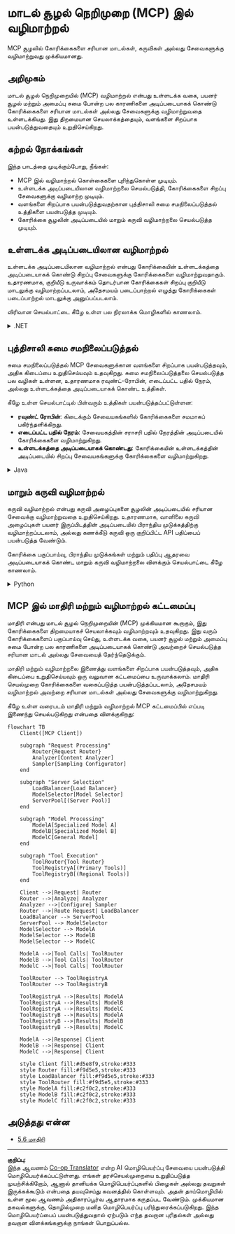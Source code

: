 <!--
CO_OP_TRANSLATOR_METADATA:
{
  "original_hash": "2f1b473818b5a6cc9a9bbf777fffa6d4",
  "translation_date": "2025-10-11T12:25:10+00:00",
  "source_file": "05-AdvancedTopics/mcp-routing/README.md",
  "language_code": "ta"
}
-->
# மாடல் சூழல் நெறிமுறை (MCP) இல் வழிமாற்றல்

MCP சூழலில் கோரிக்கைகளை சரியான மாடல்கள், கருவிகள் அல்லது சேவைகளுக்கு வழிமாற்றுவது முக்கியமானது.

## அறிமுகம்

மாடல் சூழல் நெறிமுறையில் (MCP) வழிமாற்றல் என்பது உள்ளடக்க வகை, பயனர் சூழல் மற்றும் அமைப்பு சுமை போன்ற பல காரணிகளை அடிப்படையாகக் கொண்டு கோரிக்கைகளை சரியான மாடல்கள் அல்லது சேவைகளுக்கு வழிமாற்றுவதை உள்ளடக்கியது. இது திறமையான செயலாக்கத்தையும், வளங்களை சிறப்பாக பயன்படுத்துவதையும் உறுதிசெய்கிறது.

## கற்றல் நோக்கங்கள்

இந்த பாடத்தை முடிக்கும்போது, நீங்கள்:

- MCP இல் வழிமாற்றல் கொள்கைகளை புரிந்துகொள்ள முடியும்.
- உள்ளடக்க அடிப்படையிலான வழிமாற்றலை செயல்படுத்தி, கோரிக்கைகளை சிறப்பு சேவைகளுக்கு வழிமாற்ற முடியும்.
- வளங்களை சிறப்பாக பயன்படுத்துவதற்கான புத்திசாலி சுமை சமநிலைப்படுத்தல் உத்திகளை பயன்படுத்த முடியும்.
- கோரிக்கை சூழலின் அடிப்படையில் மாறும் கருவி வழிமாற்றலை செயல்படுத்த முடியும்.

## உள்ளடக்க அடிப்படையிலான வழிமாற்றல்

உள்ளடக்க அடிப்படையிலான வழிமாற்றல் என்பது கோரிக்கையின் உள்ளடக்கத்தை அடிப்படையாகக் கொண்டு சிறப்பு சேவைகளுக்கு கோரிக்கைகளை வழிமாற்றுவதாகும். உதாரணமாக, குறியீடு உருவாக்கம் தொடர்பான கோரிக்கைகள் சிறப்பு குறியீடு மாடலுக்கு வழிமாற்றப்படலாம், அதேசமயம் படைப்பாற்றல் எழுத்து கோரிக்கைகள் படைப்பாற்றல் மாடலுக்கு அனுப்பப்படலாம்.

விரிவான செயல்பாட்டை கீழே உள்ள பல நிரலாக்க மொழிகளில் காணலாம்.

<details>
<summary>.NET</summary>

```csharp
// .NET Example: Content-based routing in MCP
public class ContentBasedRouter
{
    private readonly Dictionary<string, McpClient> _specializedClients;
    private readonly RoutingClassifier _classifier;
    
    public ContentBasedRouter()
    {
        // Initialize specialized clients for different domains
        _specializedClients = new Dictionary<string, McpClient>
        {
            ["code"] = new McpClient("https://code-specialized-mcp.com"),
            ["creative"] = new McpClient("https://creative-specialized-mcp.com"),
            ["scientific"] = new McpClient("https://scientific-specialized-mcp.com"),
            ["general"] = new McpClient("https://general-mcp.com")
        };
        
        // Initialize content classifier
        _classifier = new RoutingClassifier();
    }
    
    public async Task<McpResponse> RouteAndProcessAsync(string prompt, IDictionary<string, object> parameters = null)
    {
        // Classify the prompt to determine the best specialized service
        string category = await _classifier.ClassifyPromptAsync(prompt);
        
        // Get the appropriate client or fall back to general
        var client = _specializedClients.ContainsKey(category) 
            ? _specializedClients[category] 
            : _specializedClients["general"];
            
        Console.WriteLine($"Routing request to {category} specialized service");
        
        // Send request to the selected service
        return await client.SendPromptAsync(prompt, parameters);
    }
    
    // Simple classifier for routing decisions
    private class RoutingClassifier
    {
        public Task<string> ClassifyPromptAsync(string prompt)
        {
            prompt = prompt.ToLowerInvariant();
            
            if (prompt.Contains("code") || prompt.Contains("function") || 
                prompt.Contains("program") || prompt.Contains("algorithm"))
            {
                return Task.FromResult("code");
            }
            
            if (prompt.Contains("story") || prompt.Contains("creative") || 
                prompt.Contains("imagine") || prompt.Contains("design"))
            {
                return Task.FromResult("creative");
            }
            
            if (prompt.Contains("science") || prompt.Contains("research") || 
                prompt.Contains("analyze") || prompt.Contains("study"))
            {
                return Task.FromResult("scientific");
            }
            
            return Task.FromResult("general");
        }
    }
}
```

மேலே உள்ள குறியீட்டில், நாம்:

- `ContentBasedRouter` வகுப்பை உருவாக்கி, கோரிக்கையின் உள்ளடக்கத்தின் அடிப்படையில் கோரிக்கைகளை வழிமாற்றியுள்ளோம்.
- பல துறைகளுக்கான (குறியீடு, படைப்பாற்றல், அறிவியல், பொதுவான) சிறப்பு கிளையன்ட்களை தொடங்கியுள்ளோம்.
- கோரிக்கையின் வகையைத் தீர்மானிக்கும் எளிய வகைப்பாட்டாளரை செயல்படுத்தி, அதை சரியான சிறப்பு சேவைக்கு வழிமாற்றியுள்ளோம்.
- எந்த சிறப்பு சேவையும் கிடைக்காதபோது, பொதுவான சேவைக்கு வழிமாற்றும் பின்தங்கல் முறைமையை பயன்படுத்தியுள்ளோம்.
- கோரிக்கைகளை திறமையாகச் செயலாக்க அசிங்க்ரோனஸ் செயல்பாட்டை செயல்படுத்தியுள்ளோம்.
- உள்ளடக்க வகைகளை சிறப்பு MCP கிளையன்ட்களுடன் இணைக்கும் அகராதியை பயன்படுத்தியுள்ளோம்.
- கோரிக்கையின் வகையைப் பகுப்பாய்வு செய்து சரியான வகையைத் திருப்பும் எளிய வகைப்பாட்டாளரை செயல்படுத்தியுள்ளோம்.
- சிறப்பு கிளையன்டைப் பயன்படுத்தி கோரிக்கையை அனுப்பி பதிலைப் பெற்றுள்ளோம்.
- எந்த சிறப்பு வகைக்கும் பொருந்தாத கோரிக்கைகளை பொதுவான சேவைக்கு வழிமாற்றியுள்ளோம்.

</details>

## புத்திசாலி சுமை சமநிலைப்படுத்தல்

சுமை சமநிலைப்படுத்தல் MCP சேவைகளுக்கான வளங்களை சிறப்பாக பயன்படுத்தவும், அதிக கிடைப்பை உறுதிசெய்யவும் உதவுகிறது. சுமை சமநிலைப்படுத்தலை செயல்படுத்த பல வழிகள் உள்ளன, உதாரணமாக ரவுண்ட்-ரோபின், எடைப்பட்ட பதில் நேரம், அல்லது உள்ளடக்கத்தை அடிப்படையாகக் கொண்ட உத்திகள்.

கீழே உள்ள செயல்பாட்டில் பின்வரும் உத்திகள் பயன்படுத்தப்பட்டுள்ளன:

- **ரவுண்ட் ரோபின்**: கிடைக்கும் சேவையகங்களில் கோரிக்கைகளை சமமாகப் பகிர்ந்தளிக்கிறது.
- **எடைப்பட்ட பதில் நேரம்**: சேவையகத்தின் சராசரி பதில் நேரத்தின் அடிப்படையில் கோரிக்கைகளை வழிமாற்றுகிறது.
- **உள்ளடக்கத்தை அடிப்படையாகக் கொண்டது**: கோரிக்கையின் உள்ளடக்கத்தின் அடிப்படையில் சிறப்பு சேவையகங்களுக்கு கோரிக்கைகளை வழிமாற்றுகிறது.

<details>
<summary>Java</summary>

```java
// Java Example: Intelligent load balancing for MCP servers
public class McpLoadBalancer {
    private final List<McpServerNode> serverNodes;
    private final LoadBalancingStrategy strategy;
    
    public McpLoadBalancer(List<McpServerNode> nodes, LoadBalancingStrategy strategy) {
        this.serverNodes = new ArrayList<>(nodes);
        this.strategy = strategy;
    }
    
    public McpResponse processRequest(McpRequest request) {
        // Select the best server based on strategy
        McpServerNode selectedNode = strategy.selectNode(serverNodes, request);
        
        try {
            // Route the request to the selected node
            return selectedNode.processRequest(request);
        } catch (Exception e) {
            // Handle failure - implement retry or fallback logic
            System.err.println("Error processing request on node " + selectedNode.getId() + ": " + e.getMessage());
            
            // Mark node as potentially unhealthy
            selectedNode.recordFailure();
            
            // Try next best node as fallback
            List<McpServerNode> remainingNodes = new ArrayList<>(serverNodes);
            remainingNodes.remove(selectedNode);
            
            if (!remainingNodes.isEmpty()) {
                McpServerNode fallbackNode = strategy.selectNode(remainingNodes, request);
                return fallbackNode.processRequest(request);
            } else {
                throw new RuntimeException("All MCP server nodes failed to process the request");
            }
        }
    }
    
    // Node health check task
    public void startHealthChecks(Duration interval) {
        ScheduledExecutorService scheduler = Executors.newScheduledThreadPool(1);
        scheduler.scheduleAtFixedRate(() -> {
            for (McpServerNode node : serverNodes) {
                try {
                    boolean isHealthy = node.checkHealth();
                    System.out.println("Node " + node.getId() + " health status: " + 
                                      (isHealthy ? "HEALTHY" : "UNHEALTHY"));
                } catch (Exception e) {
                    System.err.println("Health check failed for node " + node.getId());
                    node.setHealthy(false);
                }
            }
        }, 0, interval.toMillis(), TimeUnit.MILLISECONDS);
    }
    
    // Interface for load balancing strategies
    public interface LoadBalancingStrategy {
        McpServerNode selectNode(List<McpServerNode> nodes, McpRequest request);
    }
    
    // Round-robin strategy
    public static class RoundRobinStrategy implements LoadBalancingStrategy {
        private AtomicInteger counter = new AtomicInteger(0);
        
        @Override
        public McpServerNode selectNode(List<McpServerNode> nodes, McpRequest request) {
            List<McpServerNode> healthyNodes = nodes.stream()
                .filter(McpServerNode::isHealthy)
                .collect(Collectors.toList());
            
            if (healthyNodes.isEmpty()) {
                throw new RuntimeException("No healthy nodes available");
            }
            
            int index = counter.getAndIncrement() % healthyNodes.size();
            return healthyNodes.get(index);
        }
    }
    
    // Weighted response time strategy
    public static class ResponseTimeStrategy implements LoadBalancingStrategy {
        @Override
        public McpServerNode selectNode(List<McpServerNode> nodes, McpRequest request) {
            return nodes.stream()
                .filter(McpServerNode::isHealthy)
                .min(Comparator.comparing(McpServerNode::getAverageResponseTime))
                .orElseThrow(() -> new RuntimeException("No healthy nodes available"));
        }
    }
    
    // Content-aware strategy
    public static class ContentAwareStrategy implements LoadBalancingStrategy {
        @Override
        public McpServerNode selectNode(List<McpServerNode> nodes, McpRequest request) {
            // Determine request characteristics
            boolean isCodeRequest = request.getPrompt().contains("code") || 
                                   request.getAllowedTools().contains("codeInterpreter");
            
            boolean isCreativeRequest = request.getPrompt().contains("creative") || 
                                       request.getPrompt().contains("story");
            
            // Find specialized nodes
            Optional<McpServerNode> specializedNode = nodes.stream()
                .filter(McpServerNode::isHealthy)
                .filter(node -> {
                    if (isCodeRequest && node.getSpecialization().equals("code")) {
                        return true;
                    }
                    if (isCreativeRequest && node.getSpecialization().equals("creative")) {
                        return true;
                    }
                    return false;
                })
                .findFirst();
            
            // Return specialized node or least loaded node
            return specializedNode.orElse(
                nodes.stream()
                    .filter(McpServerNode::isHealthy)
                    .min(Comparator.comparing(McpServerNode::getCurrentLoad))
                    .orElseThrow(() -> new RuntimeException("No healthy nodes available"))
            );
        }
    }
}
```

மேலே உள்ள குறியீட்டில், நாம்:

- MCP சேவையகக் கோடுகளின் பட்டியலை நிர்வகித்து, தேர்ந்தெடுக்கப்பட்ட சுமை சமநிலைப்படுத்தல் உத்தியின் அடிப்படையில் கோரிக்கைகளை வழிமாற்றும் `McpLoadBalancer` வகுப்பை உருவாக்கியுள்ளோம்.
- `RoundRobinStrategy`, `ResponseTimeStrategy`, மற்றும் `ContentAwareStrategy` ஆகிய சுமை சமநிலைப்படுத்தல் உத்திகளை செயல்படுத்தியுள்ளோம்.
- சேவையகக் கோடுகளின் ஆரோக்கியத்தை பரிசோதிக்க காலம்தோறும் செயல்படும் `ScheduledExecutorService` ஐ பயன்படுத்தியுள்ளோம்.
- ஆரோக்கியச் சோதனைகளுக்கு பதிலளிப்பின் அடிப்படையில் சேவையகக் கோடுகளை ஆரோக்கியமானவை அல்லது ஆரோக்கியமற்றவை எனக் குறிக்கும் ஆரோக்கியச் சோதனை முறைமையை செயல்படுத்தியுள்ளோம்.
- அதிக கிடைப்பை உறுதிசெய்ய பிழை கையாளல் மற்றும் பின்தங்கல் தருக்கத்துடன் கோரிக்கை செயலாக்கத்தை நிர்வகித்துள்ளோம்.
- MCP சேவையகக் கோடுகளை பிரதிநிதித்துவப்படுத்த `McpServerNode` வகுப்பை உருவாக்கியுள்ளோம், இதில் ஆரோக்கிய நிலை, சராசரி பதில் நேரம் மற்றும் தற்போதைய சுமை ஆகியவை அடங்கும்.
- கோரிக்கையின் விவரங்களை உள்ளடக்கிய `McpRequest` வகுப்பை உருவாக்கியுள்ளோம், இதில் ப்ராம்ப்ட் மற்றும் அனுமதிக்கப்பட்ட கருவிகள் அடங்கும்.
- ஆரோக்கிய நிலை மற்றும் சிறப்பு அடிப்படையில் சேவையகக் கோடுகளை வடிகட்ட Java Streams ஐ பயன்படுத்தியுள்ளோம்.

</details>

## மாறும் கருவி வழிமாற்றல்

கருவி வழிமாற்றல் என்பது கருவி அழைப்புகளை சூழலின் அடிப்படையில் சரியான சேவைக்கு வழிமாற்றுவதை உறுதிசெய்கிறது. உதாரணமாக, வானிலை கருவி அழைப்புகள் பயனர் இருப்பிடத்தின் அடிப்படையில் பிராந்திய முடுக்கத்திற்கு வழிமாற்றப்படலாம், அல்லது கணக்கீடு கருவி ஒரு குறிப்பிட்ட API பதிப்பைப் பயன்படுத்த வேண்டும்.

கோரிக்கை பகுப்பாய்வு, பிராந்திய முடுக்கங்கள் மற்றும் பதிப்பு ஆதரவை அடிப்படையாகக் கொண்ட மாறும் கருவி வழிமாற்றலை விளக்கும் செயல்பாட்டை கீழே காணலாம்.

<details>
<summary>Python</summary>

```python
# Python Example: Dynamic tool routing based on request analysis
class McpToolRouter:
    def __init__(self):
        # Register available tool endpoints
        self.tool_endpoints = {
            "weatherTool": "https://weather-service.example.com/api",
            "calculatorTool": "https://calculator-service.example.com/compute",
            "databaseTool": "https://database-service.example.com/query",
            "searchTool": "https://search-service.example.com/search"
        }
        
        # Regional endpoints for global distribution
        self.regional_endpoints = {
            "us": {
                "weatherTool": "https://us-west.weather-service.example.com/api",
                "searchTool": "https://us.search-service.example.com/search"
            },
            "europe": {
                "weatherTool": "https://eu.weather-service.example.com/api",
                "searchTool": "https://eu.search-service.example.com/search"
            },
            "asia": {
                "weatherTool": "https://asia.weather-service.example.com/api",
                "searchTool": "https://asia.search-service.example.com/search"
            }
        }
        
        # Tool versioning support
        self.tool_versions = {
            "weatherTool": {
                "default": "v2",
                "v1": "https://weather-service.example.com/api/v1",
                "v2": "https://weather-service.example.com/api/v2",
                "beta": "https://weather-service.example.com/api/beta"
            }
        }
    
    async def route_tool_request(self, tool_name, parameters, user_context=None):
        """Route a tool request to the appropriate endpoint based on context"""
        endpoint = self._select_endpoint(tool_name, parameters, user_context)
        
        if not endpoint:
            raise ValueError(f"No endpoint available for tool: {tool_name}")
        
        # Perform the actual request to the selected endpoint
        return await self._execute_tool_request(endpoint, tool_name, parameters)
    
    def _select_endpoint(self, tool_name, parameters, user_context=None):
        """Select the most appropriate endpoint based on context"""
        # Base endpoint from registry
        if tool_name not in self.tool_endpoints:
            return None
            
        base_endpoint = self.tool_endpoints[tool_name]
        
        # Check if we need to use a specific tool version
        if tool_name in self.tool_versions:
            version_info = self.tool_versions[tool_name]
            
            # Use specified version or default
            requested_version = parameters.get("_version", version_info["default"])
            if requested_version in version_info:
                base_endpoint = version_info[requested_version]
        
        # Check for regional routing if user region is known
        if user_context and "region" in user_context:
            user_region = user_context["region"]
            
            if user_region in self.regional_endpoints:
                regional_tools = self.regional_endpoints[user_region]
                
                if tool_name in regional_tools:
                    # Use region-specific endpoint
                    return regional_tools[tool_name]
        
        # Check for data residency requirements
        if user_context and "data_residency" in user_context:
            # This would implement logic to ensure data remains in specified jurisdiction
            pass
        
        # Check for latency-based routing
        if user_context and "latency_sensitive" in user_context and user_context["latency_sensitive"]:
            # This would implement logic to select lowest-latency endpoint
            pass
            
        return base_endpoint
        
    async def _execute_tool_request(self, endpoint, tool_name, parameters):
        """Execute the actual tool request to the selected endpoint"""
        try:
            async with aiohttp.ClientSession() as session:
                async with session.post(
                    endpoint,
                    json={"toolName": tool_name, "parameters": parameters},
                    headers={"Content-Type": "application/json"}
                ) as response:
                    if response.status == 200:
                        result = await response.json()
                        return result
                    else:
                        error_text = await response.text()
                        raise Exception(f"Tool execution failed: {error_text}")
        except Exception as e:
            # Implement retry logic or fallback strategy
            print(f"Error executing tool {tool_name} at {endpoint}: {str(e)}")
            raise
```

மேலே உள்ள குறியீட்டில், நாம்:

- கோரிக்கை பகுப்பாய்வு, பிராந்திய முடுக்கங்கள் மற்றும் பதிப்பு ஆதரவை அடிப்படையாகக் கொண்ட கருவி வழிமாற்றலை நிர்வகிக்கும் `McpToolRouter` வகுப்பை உருவாக்கியுள்ளோம்.
- உலகளாவிய விநியோகத்திற்கான கிடைக்கும் கருவி முடுக்கங்கள் மற்றும் பிராந்திய முடுக்கங்களை பதிவு செய்துள்ளோம்.
- பயனர் சூழல், பிராந்திய மற்றும் தரவின் இருப்பிட தேவைகள் போன்றவற்றின் அடிப்படையில் சரியான முடுக்கத்தைத் தேர்ந்தெடுக்கும் மாறும் வழிமாற்றல் தருக்கத்தை செயல்படுத்தியுள்ளோம்.
- கருவிகளுக்கான பதிப்பு ஆதரவை செயல்படுத்தியுள்ளோம், பயனர்கள் எந்த பதிப்பை பயன்படுத்த வேண்டும் என்பதை குறிப்பிட அனுமதித்துள்ளோம்.
- கருவி அழைப்புகளை செயல்படுத்த மற்றும் பதில்களை நிர்வகிக்க அசிங்க்ரோனஸ் HTTP கோரிக்கைகளை பயன்படுத்தியுள்ளோம்.

</details>

## MCP இல் மாதிரி மற்றும் வழிமாற்றல் கட்டமைப்பு

மாதிரி என்பது மாடல் சூழல் நெறிமுறையின் (MCP) முக்கியமான கூறாகும், இது கோரிக்கைகளை திறமையாகச் செயலாக்கவும் வழிமாற்றவும் உதவுகிறது. இது வரும் கோரிக்கைகளைப் பகுப்பாய்வு செய்து, உள்ளடக்க வகை, பயனர் சூழல் மற்றும் அமைப்பு சுமை போன்ற பல காரணிகளை அடிப்படையாகக் கொண்டு அவற்றைச் செயல்படுத்த சரியான மாடல் அல்லது சேவையைத் தேர்ந்தெடுக்கும்.

மாதிரி மற்றும் வழிமாற்றலை இணைத்து வளங்களை சிறப்பாக பயன்படுத்தவும், அதிக கிடைப்பை உறுதிசெய்யவும் ஒரு வலுவான கட்டமைப்பை உருவாக்கலாம். மாதிரி செயல்முறை கோரிக்கைகளை வகைப்படுத்த பயன்படுத்தப்படலாம், அதேசமயம் வழிமாற்றல் அவற்றை சரியான மாடல்கள் அல்லது சேவைகளுக்கு வழிமாற்றுகிறது.

கீழே உள்ள வரைபடம் மாதிரி மற்றும் வழிமாற்றல் MCP கட்டமைப்பில் எப்படி இணைந்து செயல்படுகிறது என்பதை விளக்குகிறது:

```mermaid
flowchart TB
    Client([MCP Client])
    
    subgraph "Request Processing"
        Router{Request Router}
        Analyzer[Content Analyzer]
        Sampler[Sampling Configurator]
    end
    
    subgraph "Server Selection"
        LoadBalancer{Load Balancer}
        ModelSelector[Model Selector]
        ServerPool[(Server Pool)]
    end
    
    subgraph "Model Processing"
        ModelA[Specialized Model A]
        ModelB[Specialized Model B]
        ModelC[General Model]
    end
    
    subgraph "Tool Execution"
        ToolRouter{Tool Router}
        ToolRegistryA[(Primary Tools)]
        ToolRegistryB[(Regional Tools)]
    end
    
    Client -->|Request| Router
    Router -->|Analyze| Analyzer
    Analyzer -->|Configure| Sampler
    Router -->|Route Request| LoadBalancer
    LoadBalancer --> ServerPool
    ServerPool --> ModelSelector
    ModelSelector --> ModelA
    ModelSelector --> ModelB
    ModelSelector --> ModelC
    
    ModelA -->|Tool Calls| ToolRouter
    ModelB -->|Tool Calls| ToolRouter
    ModelC -->|Tool Calls| ToolRouter
    
    ToolRouter --> ToolRegistryA
    ToolRouter --> ToolRegistryB
    
    ToolRegistryA -->|Results| ModelA
    ToolRegistryA -->|Results| ModelB
    ToolRegistryA -->|Results| ModelC
    ToolRegistryB -->|Results| ModelA
    ToolRegistryB -->|Results| ModelB
    ToolRegistryB -->|Results| ModelC
    
    ModelA -->|Response| Client
    ModelB -->|Response| Client
    ModelC -->|Response| Client
    
    style Client fill:#d5e8f9,stroke:#333
    style Router fill:#f9d5e5,stroke:#333
    style LoadBalancer fill:#f9d5e5,stroke:#333
    style ToolRouter fill:#f9d5e5,stroke:#333
    style ModelA fill:#c2f0c2,stroke:#333
    style ModelB fill:#c2f0c2,stroke:#333
    style ModelC fill:#c2f0c2,stroke:#333
```

## அடுத்தது என்ன

- [5.6 மாதிரி](../mcp-sampling/README.md)

---

**குறிப்பு**:  
இந்த ஆவணம் [Co-op Translator](https://github.com/Azure/co-op-translator) என்ற AI மொழிபெயர்ப்பு சேவையை பயன்படுத்தி மொழிபெயர்க்கப்பட்டுள்ளது. எங்கள் தரச்செயல்முறையை உறுதிப்படுத்த முயற்சிக்கிறோம், ஆனால் தானியக்க மொழிபெயர்ப்புகளில் பிழைகள் அல்லது தவறுகள் இருக்கக்கூடும் என்பதை தயவுசெய்து கவனத்தில் கொள்ளவும். அதன் தாய்மொழியில் உள்ள மூல ஆவணம் அதிகாரப்பூர்வ ஆதாரமாக கருதப்பட வேண்டும். முக்கியமான தகவல்களுக்கு, தொழில்முறை மனித மொழிபெயர்ப்பு பரிந்துரைக்கப்படுகிறது. இந்த மொழிபெயர்ப்பைப் பயன்படுத்துவதால் ஏற்படும் எந்த தவறான புரிதல்கள் அல்லது தவறான விளக்கங்களுக்கு நாங்கள் பொறுப்பல்ல.